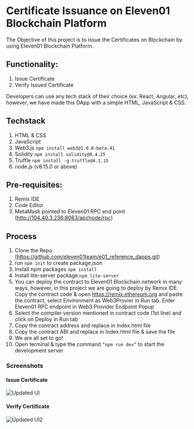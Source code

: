 # Certificate Issuance on Eleven01 Blockchain Platform

The Objective of this project is to issue the Certificates on Blockchain by using Eleven01 Blockchain Platform.

## Functionality:
1. Issue Certificate
2. Verify Issued Certificate

Developers can use any tech stack of their choice (ex: React, Angular, etc), however, we have made this DApp with a simple HTML, JavaScript & CSS.

## Techstack
1. HTML & CSS
2. JavaScript
3. Web3.js ```npm install web3@1.0.0-beta.41```
4. Solidity ```npm install solidity@0.4.25```
5. Truffle ```npm install -g truffle@4.1.15```
6. node.js (v8.15.0 or above)

## Pre-requisites:
1. Remix IDE
2. Code Editor
3. MetaMask pointed to Eleven01 RPC end point (http://104.40.3.236:8083/api/node/rpc)

## Process
1. Clone the Repo (https://github.com/eleven01team/e01_reference_dapps.git)
2. run ```npm init``` to create package.json
3. Install npm packages ```npm install```
4. Install lite-server package ```npm lite-server```
5. You can deploy the contract to Eleven01 Blockchain network in many ways, however, in this project we are going to deploy by Remix IDE. Copy the contract code & open https://remix.ethereum.org and paste the contract, select Environment as Web3Provier in Run tab. Enter Eleven01 RPC endpoint in Web3 Provider Endpoint Popup
6. Select the compiler version mentioned in contract code (1st line) and click on Deploy in Run tab
7. Copy the contract address and replace in Index.html file
8. Copy the contract ABI and replace in Index.html file & save the file
9. We are all set to go!
10.   Open terminal & type the command ```“npm run dev”``` to start the development server

### Screenshots

#### Issue Certificate
![Updated UI](https://user-images.githubusercontent.com/46481618/58169654-e5056300-7cae-11e9-80b3-bd01bb70dd48.PNG)

#### Verify Certificate
![Updated UI2](https://user-images.githubusercontent.com/46481618/58169655-e5056300-7cae-11e9-805d-50c839689d24.PNG)
